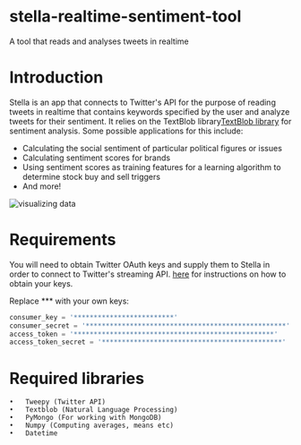 # stella-realtime-sentiment-tool
A tool that reads and analyses tweets in realtime

# Introduction
Stella is an app that connects to Twitter's API for the purpose of reading tweets in realtime that contains keywords specified by the user and analyze tweets for their sentiment. It relies on the TextBlob library[TextBlob library](https://textblob.readthedocs.io/en/dev/)  for sentiment analysis. 
Some possible applications for this include:
* Calculating the social sentiment of particular political figures or issues
* Calculating sentiment scores for brands
* Using sentiment scores as training features for a learning algorithm to determine stock buy and sell triggers
* And more!

![visualizing data](https://i.ibb.co/S07hrWY/example.jpg)

# Requirements
You will need to obtain Twitter OAuth keys and supply them to Stella in order to connect to Twitter's streaming API. [here](https://twittercommunity.com/t/how-to-get-my-api-key/7033) for instructions on how to obtain your keys.

Replace *** with your own keys:

```python
consumer_key = '*************************'
consumer_secret = '**************************************************'
access_token = '**************************************************'
access_token_secret = '*********************************************'
```

# Required libraries
	•	Tweepy (Twitter API)
	•	Textblob (Natural Language Processing)
	•	PyMongo (For working with MongoDB)
	•	Numpy (Computing averages, means etc)
	•	Datetime


